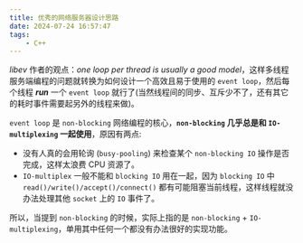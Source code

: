 ```yaml
---
title: 优秀的网络服务器设计思路
date: 2024-07-24 16:57:47
tags:
    - C++
---
```


_libev_ 作者的观点：_one loop per thread is usually a good model_<!--more-->，这样多线程服务端编程的问题就转换为如何设计一个高效且易于使用的 `event loop`，然后每个线程 **_run_** 一个 `event loop` 就行了(当然线程间的同步、互斥少不了，还有其它的耗时事件需要起另外的线程来做)。

`event loop` 是 `non-blocking` 网络编程的核心，**`non-blocking` 几乎总是和 `IO-multiplexing` 一起使用**，原因有两点:

- 没有人真的会用轮询 (`busy-pooling`) 来检查某个 `non-blocking IO` 操作是否完成，这样太浪费 CPU 资源了。
- `IO-multiplex` 一般不能和 `blocking IO` 用在一起，因为 `blocking IO` 中 `read()/write()/accept()/connect()` 都有可能阻塞当前线程，这样线程就没办法处理其他 `socket` 上的 `IO` 事件了。

所以，当提到 `non-blocking` 的时候，实际上指的是 `non-blocking` + `IO-multiplexing`，单用其中任何一个都没有办法很好的实现功能。
